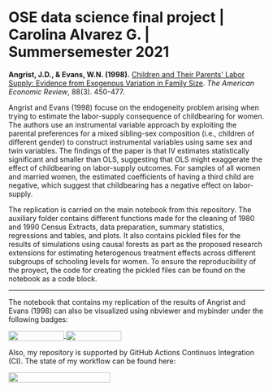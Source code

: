 # OSE data science final project | Carolina Alvarez G. | Summersemester 2021

**Angrist, J.D., & Evans, W.N. (1998).** [Children and Their Parents' Labor Supply: Evidence from Exogenous Variation in Family Size](https://www.jstor.org/stable/116844?seq=1). *The American Economic Review*, 88(3). 450-477. 

Angrist and Evans (1998) focuse on the endogeneity problem arising when trying to estimate the labor-supply consequence of childbearing for women. The authors use an instrumental variable approach by exploiting the parental preferences for a mixed sibling-sex composition (i.e., children of different gender) to construct instrumental variables using same sex and twin variables. The findings of the paper is that IV estimates statistically significant and smaller than OLS, suggesting that OLS might exaggerate the effect of childbearing on labor-supply outcomes. For samples of all women and married women, the estimated coefficients of having a third child are negative, which suggest that childbearing has a negative effect on labor-supply.

The replication is carried on the main notebook from this repository. The auxiliary folder contains different functions made for the cleaning of 1980 and 1990 Census Extracts, data preparation, summary statistics, regressions and tables, and plots. It also contains pickled files for the results of simulations using causal forests as part as the proposed research extensions for estimating heterogenous treatment effects across different subgroups of schooling levels for women. To ensure the reproducibility of the proyect, the code for creating the pickled files can be found on the notebook as a code block.

------------------------------------------------------------------------------------------------------------------------------------------------------------------

The notebook that contains my replication of the results of Angrist and Evans (1998) can also be visualized using nbviewer and mybinder under the following badges:

<a href="https://nbviewer.jupyter.org/github/OpenSourceEconomics/ose-data-science-course-project-carolinalvarez/blob/master/Angrist_and_Evans_1998.ipynb"
   target="_parent">
   <img align="center"
  src="https://raw.githubusercontent.com/jupyter/design/master/logos/Badges/nbviewer_badge.png"
      width="109" height="20">
</a>
<a href="https://mybinder.org/v2/gh/OpenSourceEconomics/ose-data-science-course-project-carolinalvarez/master?filepath=Angrist_and_Evans_1998.ipynb"
    target="_parent">
    <img align="center"
       src="https://mybinder.org/badge_logo.svg"
       width="109" height="20">
</a>

Also, my repository is supported by GitHub Actions Continuos Integration (CI). The state of my workflow can be found here:

</a>
<a href="https://github.com/OpenSourceEconomics/ose-data-science-course-project-carolinalvarez/actions/workflows/ci.yml"
    target="_parent">
    <img align="center"
       src="https://github.com/OpenSourceEconomics/ose-data-science-course-project-carolinalvarez/actions/workflows/ci.yml/badge.svg"
       width="200" height="20">
</a>
